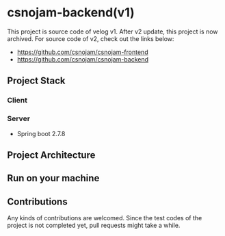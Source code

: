# csnojam-backend(v1)

This project is source code of velog v1. After v2 update, this project is now archived. For source
code of v2, check out the links below:

- https://github.com/csnojam/csnojam-frontend
- https://github.com/csnojam/csnojam-backend

## Project Stack

### Client

### Server

- Spring boot 2.7.8

## Project Architecture

## Run on your machine

## Contributions

Any kinds of contributions are welcomed. Since the test codes of the project is not completed yet,
pull requests might take a while.
